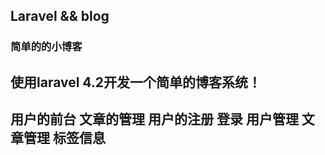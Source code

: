 ## Laravel && blog 

### 简单的的小博客 

## 使用laravel 4.2开发一个简单的博客系统！
 
## 用户的前台 文章的管理 用户的注册 登录 用户管理 文章管理 标签信息 
